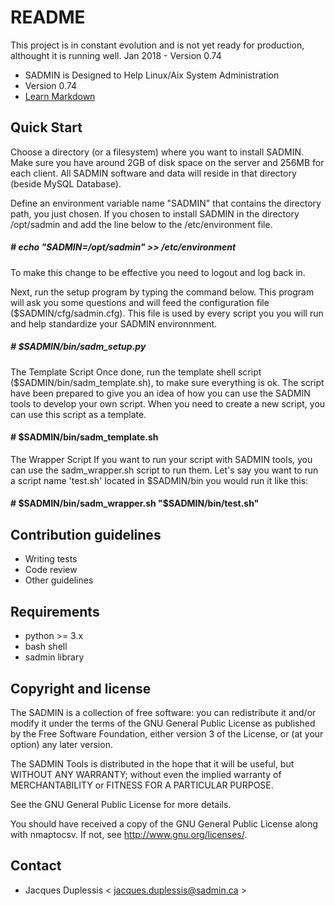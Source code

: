 # README #
This project is in constant evolution and is not yet ready for production, althought it is running well.
Jan 2018 - Version 0.74

* SADMIN is Designed to Help Linux/Aix System Administration
* Version 0.74
* [Learn Markdown](https://bitbucket.org/tutorials/markdowndemo)


Quick Start
-----------
Choose a directory (or a filesystem) where you want to install SADMIN. Make sure you have  around 2GB of disk space on the server and 256MB for each client. All SADMIN software and data will reside in that directory (beside MySQL Database).


Define an environment variable name "SADMIN" that contains the directory path, you just chosen. If you chosen to install SADMIN in the directory /opt/sadmin and add the line below to the /etc/environment file.

##### # echo "SADMIN=/opt/sadmin" >> /etc/environment

To make this change to be effective you need to logout and log back in.

Next, run the setup program by typing the command below. This program will ask you some questions and will feed the configuration file ($SADMIN/cfg/sadmin.cfg). This file is used by
every script you you will run and help standardize your SADMIN environnment.

##### # $SADMIN/bin/sadm_setup.py


The Template Script
Once done, run the template shell script ($SADMIN/bin/sadm_template.sh), to make sure everything is ok. The script have been prepared to give you an idea of how you can use the SADMIN tools to develop your own script. When you need to create a new script, you can use this script as a template. 

#### # $SADMIN/bin/sadm_template.sh 


The Wrapper Script
If you want to run your script with SADMIN tools, you can use the sadm_wrapper.sh script to run them. Let's say you want to run a script name 'test.sh' located in $SADMIN/bin you would run it like this:

#### # $SADMIN/bin/sadm_wrapper.sh "$SADMIN/bin/test.sh"


Contribution guidelines
-----------------------
* Writing tests
* Code review
* Other guidelines


Requirements
------------
* python >= 3.x
* bash shell
* sadmin library


Copyright and license
---------------------
The SADMIN is a collection of free software: you can redistribute it and/or modify it under the terms of the GNU General Public License as published by the Free Software Foundation, either version 3 of the License, or (at your option) any later version.

The SADMIN Tools is distributed in the hope that it will be useful, but WITHOUT ANY WARRANTY; without even the implied warranty of MERCHANTABILITY or FITNESS FOR A PARTICULAR PURPOSE.  

See the GNU General Public License for more details.

You should have received a copy of the GNU General Public License along with nmaptocsv. 
If not, see http://www.gnu.org/licenses/.

Contact
-------
* Jacques Duplessis < jacques.duplessis@sadmin.ca >